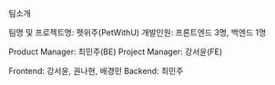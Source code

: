 팀소개

팀명 및 프로젝트명: 펫위주(PetWithU)
개발인원: 프론트엔드 3명, 백엔드 1명

Product Manager: 최민주(BE)
Project Manager: 강서윤(FE)

Frontend: 강서윤, 권나현, 배경민
Backend: 최민주
